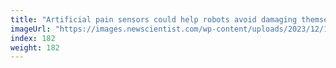 ```yaml
---
title: "Artificial pain sensors could help robots avoid damaging themselves"
imageUrl: "https://images.newscientist.com/wp-content/uploads/2023/12/19112404/SEI_184620714.jpg?width=788"
index: 182
weight: 182
---
```

